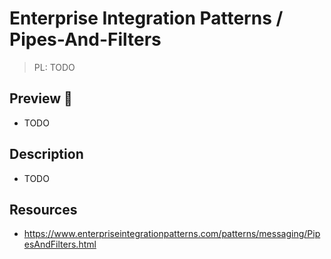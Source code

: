 # Enterprise Integration Patterns / Pipes-And-Filters

> PL: TODO

## Preview 🎉

* TODO

## Description

* TODO

## Resources

* <https://www.enterpriseintegrationpatterns.com/patterns/messaging/PipesAndFilters.html>
